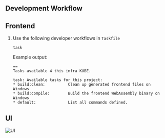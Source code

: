 ## Development Workflow

## Frontend

1. Use the following developer workflows in `Taskfile`

    ```text
    task
    ```

   Example output:

    ```text
    ==
    Tasks available 4 this infra KUBE.
    
    task: Available tasks for this project:
    * build:clean:          Clean up generated frontend files on Windows
    * build:compile:        Build the frontend WebAssembly binary on Windows
    * default:              List all commands defined.
   ```   

## UI

![UI](assets/ui.png)